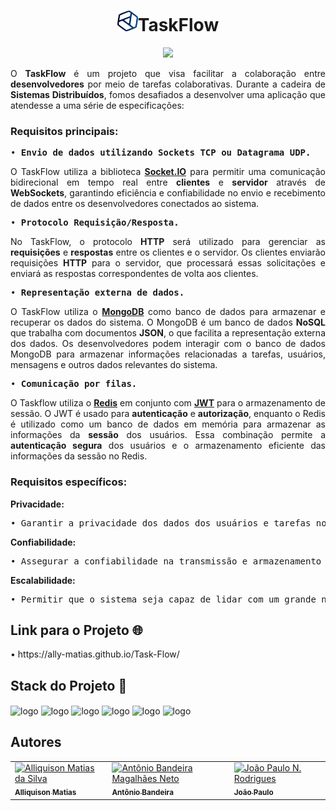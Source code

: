 <div style="text-align: center">
  <h1 align="center"><img src="Front-End/assets/img/logoReadme.png" alt="logo" width="33" height="33">TaskFlow</h1>
  <p align="center">
    <img
      src="http://img.shields.io/static/v1?label=STATUS&message=EM%20DESENVOLVIMENTO&color=GREEN&style=for-the-badge" />
  </p>
</div>
<div>
  <p align="justify">O <b>TaskFlow</b> é um projeto que visa facilitar a colaboração entre <b>desenvolvedores</b> por
    meio de tarefas
    colaborativas. Durante a cadeira de <b>Sistemas Distribuídos</b>, fomos desafiados a desenvolver uma aplicação que
    atendesse a uma série de especificações:
  </p>
</div>
<div align="justify">
  <h3><b>Requisitos principais:</b></h3>
  <pre align="justify">
&#x2022 <b>Envio de dados utilizando Sockets TCP ou Datagrama UDP.</b>
</pre>
  <p align="justify">O TaskFlow utiliza a biblioteca <a href="https://socket.io/docs/v4/"
      target="_blank"><b>Socket.IO</b></a> para
    permitir uma comunicação bidirecional em tempo real entre <b>clientes</b> e <b>servidor</b> através de
    <b>WebSockets</b>, garantindo eficiência e confiabilidade no envio e recebimento de dados entre os desenvolvedores
    conectados ao sistema.</p>
  <pre align="justify">
&#x2022 <b>Protocolo Requisição/Resposta.</b>
</pre>
  <p>No TaskFlow, o protocolo <b>HTTP</b> será utilizado para gerenciar as <b>requisições</b> e <b>respostas</b> entre
    os clientes e o servidor. Os clientes enviarão requisições <b>HTTP</b> para o servidor, que processará essas
    solicitações e enviará as respostas correspondentes de volta aos clientes.</p>
  <pre align="justify">
&#x2022 <b>Representação externa de dados.</b>
</pre>
  <p>O TaskFlow utiliza o <a href="https://www.mongodb.com/docs/" target="_blank"><b>MongoDB</b></a> como banco de dados
    para armazenar e recuperar os dados do sistema. O MongoDB é um banco de dados <b>NoSQL</b> que trabalha com
    documentos <b>JSON</b>, o que facilita a representação externa dos dados. Os desenvolvedores podem interagir com o
    banco de dados MongoDB para armazenar informações relacionadas a tarefas, usuários, mensagens e outros dados
    relevantes do sistema.</p>
  <pre align="justify">
&#x2022 <b>Comunicação por filas.</b>
</pre>
  <p>O Taskflow utiliza o <a href="https://redis.io/docs/"><b>Redis</b></a> em conjunto com <a href="https://jwt.io/introduction"><b>JWT</b></a> para o armazenamento de sessão. O JWT é usado para <b>autenticação</b> e <b>autorização</b>, enquanto o Redis é utilizado como um banco de dados em memória para armazenar as informações da <b>sessão</b> dos usuários. Essa combinação permite a <b>autenticação segura</b> dos usuários e o armazenamento eficiente das informações da sessão no Redis. </p>
</div>
<div>
  <h3><b>Requisitos específicos:</b></h3>
  <p><b>Privacidade:</b></p>
  <pre>
&#x2022 Garantir a privacidade dos dados dos usuários e tarefas no sistema.
</pre>
  <p><b>Confiabilidade:</b></p>
  <pre>
&#x2022 Assegurar a confiabilidade na transmissão e armazenamento dos dados.
</pre>
  <p><b>Escalabilidade:</b></p>
  <pre>
&#x2022 Permitir que o sistema seja capaz de lidar com um grande número de usuários e tarefas.
</pre>
</div>
<h2>Link para o Projeto 🌐</h2>
<div style="display: inline_block">
  &#x2022 https://ally-matias.github.io/Task-Flow/
</div>
<h2>Stack do Projeto 🚀</h2>
<div style="display: inline_block">
  <img align="center" alt="logo" height="45" width="45"
    src="https://cdn.jsdelivr.net/gh/devicons/devicon/icons/html5/html5-plain.svg" />
  <img align="center" alt="logo" height="45" width="45"
    src="https://cdn.jsdelivr.net/gh/devicons/devicon/icons/css3/css3-plain.svg" />
  <img align="center" alt="logo" height="45" width="45"
    src="https://cdn.jsdelivr.net/gh/devicons/devicon/icons/javascript/javascript-plain.svg" />
  <img align="center" alt="logo" height="45" width="45"
    src="https://cdn.jsdelivr.net/gh/devicons/devicon/icons/nodejs/nodejs-original.svg" />
  <img align="center" alt="logo" height="45" width="45"
    src="https://cdn.jsdelivr.net/gh/devicons/devicon/icons/express/express-original.svg" />
  <img align="center" alt="logo" height="45" width="45"
    src="https://cdn.jsdelivr.net/gh/devicons/devicon/icons/mongodb/mongodb-original-wordmark.svg" />
</div>
<h2>Autores</h2>
<div>
  <table>
    <tr>
      <td>
        <a href="https://github.com/Ally-Matias">
          <img src="https://avatars.githubusercontent.com/u/98532868?v=4" alt="Alliquison Matias da Silva"
            width="100px">
          <br>
          <sub><b>Alliquison Matias</b></sub>
        </a>
      </td>
      <td>
        <a href="https://github.com/bandeirapk">
          <img src="https://avatars.githubusercontent.com/u/85970097?v=4" alt="Antônio Bandeira Magalhães Neto"
            width="100px">
          <br>
          <sub><b>Antônio Bandeira</b></sub>
        </a>
      </td>
      <td>
        <a href="https://github.com/joaopaulonr">
          <img src="https://avatars.githubusercontent.com/u/106177735?v=4" alt="João Paulo N. Rodrigues" width="100px">
          <br>
          <sub><b>João Paulo</b></sub>
        </a>
      </td>
    </tr>
  </table>
</div>
